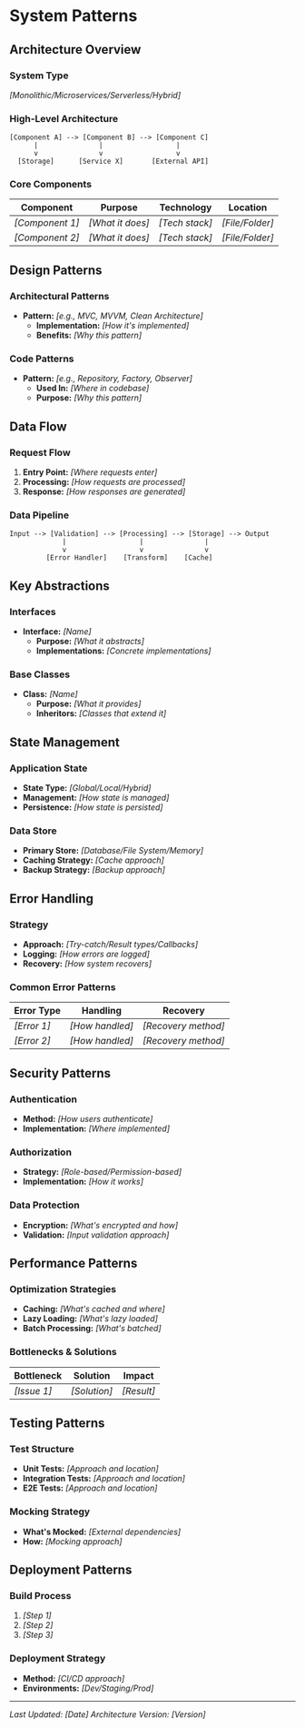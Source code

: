 # System Patterns

## Architecture Overview
### System Type
*[Monolithic/Microservices/Serverless/Hybrid]*

### High-Level Architecture
```
[Component A] --> [Component B] --> [Component C]
      |               |                  |
      v               v                  v
  [Storage]      [Service X]       [External API]
```

### Core Components
| Component | Purpose | Technology | Location |
|-----------|---------|------------|----------|
| *[Component 1]* | *[What it does]* | *[Tech stack]* | *[File/Folder]* |
| *[Component 2]* | *[What it does]* | *[Tech stack]* | *[File/Folder]* |

## Design Patterns
### Architectural Patterns
- **Pattern:** *[e.g., MVC, MVVM, Clean Architecture]*
  - **Implementation:** *[How it's implemented]*
  - **Benefits:** *[Why this pattern]*

### Code Patterns
- **Pattern:** *[e.g., Repository, Factory, Observer]*
  - **Used In:** *[Where in codebase]*
  - **Purpose:** *[Why this pattern]*

## Data Flow
### Request Flow
1. **Entry Point:** *[Where requests enter]*
2. **Processing:** *[How requests are processed]*
3. **Response:** *[How responses are generated]*

### Data Pipeline
```
Input --> [Validation] --> [Processing] --> [Storage] --> Output
             |                  |               |
             v                  v               v
         [Error Handler]    [Transform]    [Cache]
```

## Key Abstractions
### Interfaces
- **Interface:** *[Name]*
  - **Purpose:** *[What it abstracts]*
  - **Implementations:** *[Concrete implementations]*

### Base Classes
- **Class:** *[Name]*
  - **Purpose:** *[What it provides]*
  - **Inheritors:** *[Classes that extend it]*

## State Management
### Application State
- **State Type:** *[Global/Local/Hybrid]*
- **Management:** *[How state is managed]*
- **Persistence:** *[How state is persisted]*

### Data Store
- **Primary Store:** *[Database/File System/Memory]*
- **Caching Strategy:** *[Cache approach]*
- **Backup Strategy:** *[Backup approach]*

## Error Handling
### Strategy
- **Approach:** *[Try-catch/Result types/Callbacks]*
- **Logging:** *[How errors are logged]*
- **Recovery:** *[How system recovers]*

### Common Error Patterns
| Error Type | Handling | Recovery |
|------------|----------|----------|
| *[Error 1]* | *[How handled]* | *[Recovery method]* |
| *[Error 2]* | *[How handled]* | *[Recovery method]* |

## Security Patterns
### Authentication
- **Method:** *[How users authenticate]*
- **Implementation:** *[Where implemented]*

### Authorization
- **Strategy:** *[Role-based/Permission-based]*
- **Implementation:** *[How it works]*

### Data Protection
- **Encryption:** *[What's encrypted and how]*
- **Validation:** *[Input validation approach]*

## Performance Patterns
### Optimization Strategies
- **Caching:** *[What's cached and where]*
- **Lazy Loading:** *[What's lazy loaded]*
- **Batch Processing:** *[What's batched]*

### Bottlenecks & Solutions
| Bottleneck | Solution | Impact |
|------------|----------|--------|
| *[Issue 1]* | *[Solution]* | *[Result]* |

## Testing Patterns
### Test Structure
- **Unit Tests:** *[Approach and location]*
- **Integration Tests:** *[Approach and location]*
- **E2E Tests:** *[Approach and location]*

### Mocking Strategy
- **What's Mocked:** *[External dependencies]*
- **How:** *[Mocking approach]*

## Deployment Patterns
### Build Process
1. *[Step 1]*
2. *[Step 2]*
3. *[Step 3]*

### Deployment Strategy
- **Method:** *[CI/CD approach]*
- **Environments:** *[Dev/Staging/Prod]*

---
*Last Updated: [Date]*
*Architecture Version: [Version]*
